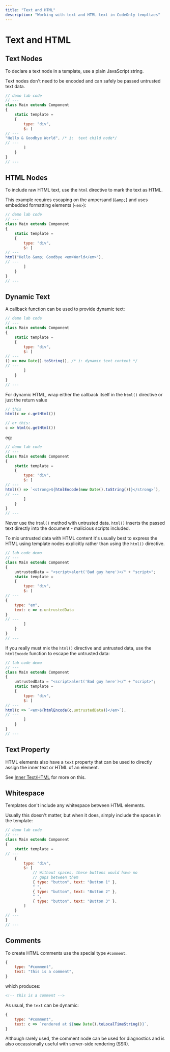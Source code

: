 ```yaml
---
title: "Text and HTML"
description: "Working with text and HTML text in CodeOnly templtaes"
---
```

# Text and HTML

## Text Nodes

To declare a text node in a template, use a plain JavaScript string.  

Text nodes don't need to be encoded and can safely be passed 
untrusted text data.

```js
// demo lab code
// ---
class Main extends Component
{
    static template = 
    {
        type: "div",
        $: [
// ---
"Hello & Goodbye World", /* i:  text child node*/
// ---
        ]   
    }
}
// ---
```



## HTML Nodes

To include raw HTML text, use the `html` directive
to mark the text as HTML.

This example requires escaping on the ampersand (`&amp;`) and uses embedded 
formatting elements (`<em>`):

```js
// demo lab code
// ---
class Main extends Component
{
    static template = 
    {
        type: "div",
        $: [
// ---
html("Hello &amp; Goodbye <em>World</em>"),
// ---
        ]   
    }
}
// ---
```



## Dynamic Text

A callback function can be used to provide dynamic text:

```js
// demo lab code
// ---
class Main extends Component
{
    static template = 
    {
        type: "div",
        $: [
// ---
() => new Date().toString(), /* i: dynamic text content */
// ---
        ]   
    }
}
// ---
```

For dynamic HTML, wrap either the callback itself in the `html()` directive
or just the return value

```js
// this 
html(c => c.getHtml())

// or this:
c => html(c.getHtml())
```


eg:

```js
// demo lab code
// ---
class Main extends Component
{
    static template = 
    {
        type: "div",
        $: [
// ---
html(() => `<strong>${htmlEncode(new Date().toString())}</strong>`), 
// ---
        ]   
    }
}
// ---
```

<div class="tip">

Never use the `html()` method with untrusted data. `html()` inserts
the passed text directly into the document - malicious scripts included.

</div>


To mix untrusted data with HTML content it's usually best to express
the HTML using template nodes explicitly rather than using the `html()` 
directive.

```js
// lab code demo
// ---
class Main extends Component
{
    untrustedData = "<script>alert('Bad guy here')</" + "script>";
    static template = 
    {
        type: "div",
        $: [
// ---
{
    type: "em",
    text: c => c.untrustedData
}
// ---
        ]   
    }
}
// ---
```


If you really must mix the `html()` directive and untrusted data, 
use the `htmlEncode` function to escape the untrusted data:

```js
// lab code demo
// ---
class Main extends Component
{
    untrustedData = "<script>alert('Bad guy here')</" + "script>";
    static template = 
    {
        type: "div",
        $: [
// ---
html(c => `<em>${htmlEncode(c.untrustedData)}</em>`),
// ---
        ]   
    }
}
// ---
```


## Text Property

HTML elements also have a `text` property that can be used to directly assign
the inner text or HTML of an element.

See [Inner Text/HTML](templateHtmlElements#inner-text-html) for more on this.



## Whitespace

Templates don't include any whitespace between HTML elements.  

Usually this doesn't matter, but when it does, simply include the spaces 
in the template:

```js
// demo lab code
// ---
class Main extends Component
{
    static template = 
// ---
    {
        type: "div",
        $: [
            // Without spaces, these buttons would have no 
            // gaps between them
            { type: "button", text: "Button 1" },
            " ",
            { type: "button", text: "Button 2" },
            " ",
            { type: "button", text: "Button 3" },
        ]
    }
// ---
}
// ---
```


## Comments

To create HTML comments use the special type `#comment`.

```js
{
    type: "#comment",
    text: "this is a comment",
}
```

which produces:

```html
<!-- this is a comment -->
```

As usual, the `text` can be dynamic:

```js
{
    type: "#comment",
    text: c => `rendered at ${new Date().toLocalTimeString()}`,
}
```

Although rarely used, the comment node can be used for diagnostics and
is also occassionally useful with server-side rendering (SSR).
